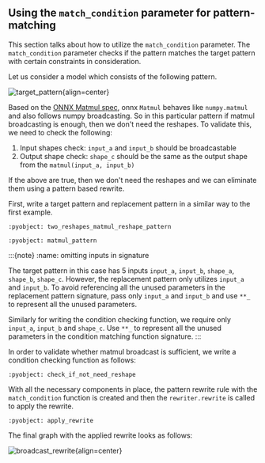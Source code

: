 ## Using the `match_condition` parameter for pattern-matching

This section talks about how to utilize the `match_condition` parameter. The `match_condition` parameter checks if the pattern matches the target pattern with certain constraints in consideration.

Let us consider a model which consists of the following pattern.

![target_pattern](examples/img/broadcast_01.png){align=center}

Based on the [ONNX Matmul spec](https://github.com/onnx/onnx/blob/main/docs/Operators.md#MatMul), onnx `Matmul` behaves like `numpy.matmul` and also follows numpy broadcasting. So in this particular pattern if matmul broadcasting is enough, then we don't need the reshapes. To validate this, we need to check the following:

1. Input shapes check: `input_a` and `input_b` should be broadcastable
2. Output shape check: `shape_c` should be the same as the output shape from the `matmul(input_a, input_b)`

If the above are true, then we don't need the reshapes and we can eliminate them using a pattern based rewrite.

First, write a target pattern and replacement pattern in a similar way to the first example.

```{literalinclude} examples/broadcast_matmul.py
:pyobject: two_reshapes_matmul_reshape_pattern
```

```{literalinclude} examples/broadcast_matmul.py
:pyobject: matmul_pattern
```

:::{note}
:name: omitting inputs in signature

The target pattern in this case has 5 inputs `input_a`, `input_b`, `shape_a`, `shape_b`, `shape_c`. However, the replacement pattern only utilizes `input_a` and `input_b`. To avoid referencing all the unused parameters in the replacement pattern signature, pass only `input_a` and `input_b` and use `**_` to represent all the unused parameters.

Similarly for writing the condition checking function, we require only `input_a`, `input_b` and `shape_c`. Use `**_` to represent all the unused parameters in the condition matching function signature.
:::

In order to validate whether matmul broadcast is sufficient, we write a condition checking function as follows:

```{literalinclude} examples/broadcast_matmul.py
:pyobject: check_if_not_need_reshape
```

With all the necessary components in place, the pattern rewrite rule with the `match_condition` function is created and then the `rewriter.rewrite` is called to apply the rewrite.

```{literalinclude} examples/broadcast_matmul.py
:pyobject: apply_rewrite
```

The final graph with the applied rewrite looks as follows:

![broadcast_rewrite](examples/img/broadcast_02.png){align=center}

